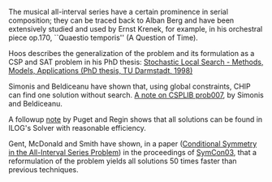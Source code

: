 The musical all-interval series have a certain prominence in serial composition; they can be traced back to Alban Berg and have been extensively studied and used by Ernst Krenek, for example, in his orchestral piece op.170, ``Quaestio temporis'' (A Question of Time).

Hoos describes the generalization of the problem and its formulation as a CSP and SAT problem in his PhD thesis:
[Stochastic Local Search - Methods, Models, Applications (PhD thesis, TU Darmstadt, 1998)](https://www.cs.ubc.ca/~hoos/ps/phd-thesis.pdf)

Simonis and Beldiceanu have shown that, using global constraints, CHIP can find one solution without search.
[A note on CSPLIB prob007](http://ianm.host.cs.st-andrews.ac.uk/CSPLib/prob/prob007/helmut.pdf), by Simonis and Beldiceanu.

A followup [note](http://ianm.host.cs.st-andrews.ac.uk/CSPLib/prob/prob007/puget.pdf) by Puget and Regin shows that all solutions can be found in ILOG's Solver with reasonable efficiency. 

Gent, McDonald and Smith have shown, in a paper ([Conditional Symmetry in the All-Interval Series Problem](http://ianm.host.cs.st-andrews.ac.uk/CSPLib/prob/prob007/gmsSymCon03.pdf)) in the proceedings of [SymCon03](http://scom.hud.ac.uk/scombms/SymCon03/notes.html), that a reformulation of the problem yields all solutions 50 times faster than previous techniques. 
